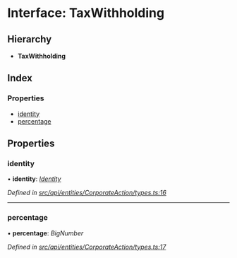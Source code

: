 # Interface: TaxWithholding

## Hierarchy

* **TaxWithholding**

## Index

### Properties

* [identity](taxwithholding.md#identity)
* [percentage](taxwithholding.md#percentage)

## Properties

###  identity

• **identity**: *[Identity](../classes/identity.md)*

*Defined in [src/api/entities/CorporateAction/types.ts:16](https://github.com/PolymathNetwork/polymesh-sdk/blob/7362b318/src/api/entities/CorporateAction/types.ts#L16)*

___

###  percentage

• **percentage**: *BigNumber*

*Defined in [src/api/entities/CorporateAction/types.ts:17](https://github.com/PolymathNetwork/polymesh-sdk/blob/7362b318/src/api/entities/CorporateAction/types.ts#L17)*
